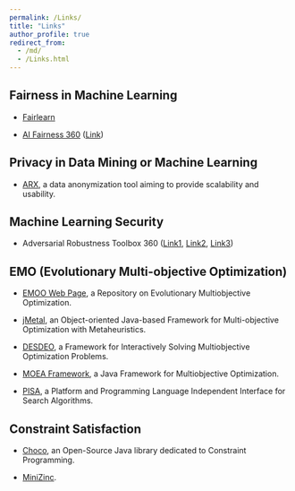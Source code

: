 ```yaml
---
permalink: /Links/
title: "Links"
author_profile: true
redirect_from: 
  - /md/
  - /Links.html
---
```



Fairness in Machine Learning
------

- [Fairlearn](https://fairlearn.org/)

- [AI Fairness 360](https://ai-fairness-360.org/) ([Link](https://www.ibm.com/blogs/research/2018/09/ai-fairness-360/))


Privacy in Data Mining or Machine Learning
------

- [ARX](https://github.com/arx-deidentifier/arx),  a data anonymization tool aiming to provide scalability and usability. 


Machine Learning Security
------

- Adversarial Robustness Toolbox 360 ([Link1](https://github.com/Trusted-AI/adversarial-robustness-toolbox), [Link2](https://www.ibm.com/blogs/research/2019/09/adversarial-robustness-360-toolbox-v1-0/), [Link3](https://github.com/Trusted-AI/adversarial-robustness-toolbox/wiki/))


EMO (Evolutionary Multi-objective Optimization)
------

- [EMOO Web Page](http://delta.cs.cinvestav.mx/~ccoello/EMOO/), a Repository on Evolutionary Multiobjective Optimization.

- [jMetal](https://jmetal.github.io/jMetal/), an Object-oriented Java-based Framework for Multi-objective Optimization with Metaheuristics. 

- [DESDEO](https://desdeo.it.jyu.fi/), a Framework for Interactively Solving Multiobjective Optimization Problems. 

- [MOEA Framework](http://moeaframework.org/), a Java Framework for Multiobjective Optimization.

- [PISA](https://sop.tik.ee.ethz.ch/pisa/?page=principles.php), a Platform and Programming Language Independent Interface for Search Algorithms.


Constraint Satisfaction
-------

- [Choco](https://choco-solver.org/), an Open-Source Java library dedicated to Constraint Programming. 

- [MiniZinc](https://www.minizinc.org/).

